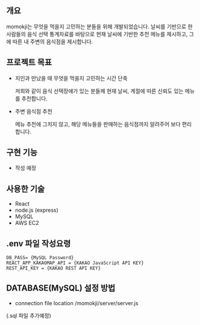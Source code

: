 ## 개요

momokji는 무엇을 먹을지 고민하는 분들을 위해 개발되었습니다.
날씨를 기반으로 한 사람들의 음식 선택 통계자료를 바탕으로 현재 날씨에 기반한 추천 메뉴를 제시하고, 그에 따른 내 주변의 음식점을 제시합니다.

## 프로젝트 목표

- 지인과 만났을 때 무엇을 먹을지 고민하는 시간 단축

  저희와 같이 음식 선택장애가 있는 분들께 현재 날씨, 계절에 따른 신뢰도 있는 메뉴를 추천합니다.

- 주변 음식점 추천

  메뉴 추천에 그치지 않고, 해당 메뉴들을 판매하는 음식점까지 알려주어 보다 편리합니다.

## 구현 기능

- 작성 예정

## 사용한 기술

- React
- node.js (express)
- MySQL
- AWS EC2

## .env 파일 작성요령

```
DB_PASS= {MySQL Password}
REACT_APP_KAKAOMAP_API = {KAKAO JavaScript API KEY}
REST_API_KEY = {KAKAO REST API KEY}
```

## DATABASE(MySQL) 설정 방법

- connection file location
  /momokji/server/server.js

(.sql 파일 추가예정)
